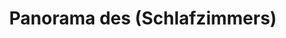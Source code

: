 ---
layout: panorama
parent: '/projects/private/between-the-mountains-and-the-city'
image: 'http://hub.acherno.com/svn/mezhdu-planinata-i-grada/Site/Panorami/Vladimir_Rez_Spalnq_Panorama.jpg'
title: 'Panorama des (Schlafzimmers)'
sitemap: false
---